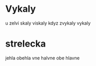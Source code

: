 Vykaly 
=======
u zelvi skaly viskaly
kdyz zvykaly vykaly

strelecka
========

jehla 
obehla vne 
halvne 
obe hlavne
